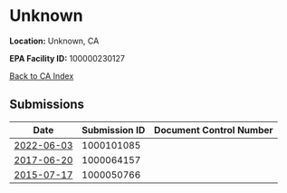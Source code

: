 # Unknown

**Location:** Unknown, CA

**EPA Facility ID:** 100000230127

[Back to CA Index](../../index.md)

## Submissions

| Date | Submission ID | Document Control Number |
|------|--------------|-------------------------|
| [2022-06-03](submissions/1000101085.md) | 1000101085 |  |
| [2017-06-20](submissions/1000064157.md) | 1000064157 |  |
| [2015-07-17](submissions/1000050766.md) | 1000050766 |  |
